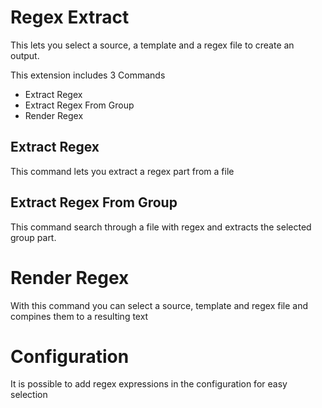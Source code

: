 # Regex Extract

This lets you select a source, a template and a regex file to create an output.

This extension includes 3 Commands

- Extract Regex
- Extract Regex From Group
- Render Regex

## Extract Regex

This command lets you extract a regex part from a file

## Extract Regex From Group

This command search through a file with regex and extracts the selected group part.

# Render Regex

With this command you can select a source, template and regex file and compines them to a resulting text

# Configuration
It is possible to add regex expressions in the configuration for easy selection


